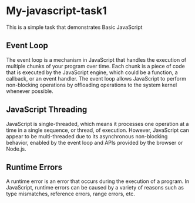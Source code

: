 # My-javascript-task1
This is a simple task that demonstrates  Basic JavaScript
## Event Loop
The event loop is a mechanism in JavaScript that handles the execution of multiple chunks of your program over time. Each chunk is a piece of code that is executed by the JavaScript engine, which could be a function, a callback, or an event handler. The event loop allows JavaScript to perform non-blocking operations by offloading operations to the system kernel whenever possible.

## JavaScript Threading

JavaScript is single-threaded, which means it processes one operation at a time in a single sequence, or thread, of execution. However, JavaScript can appear to be multi-threaded due to its asynchronous non-blocking behavior, enabled by the event loop and APIs provided by the browser or Node.js.

## Runtime Errors

A runtime error is an error that occurs during the execution of a program. In JavaScript, runtime errors can be caused by a variety of reasons such as type mismatches, reference errors, range errors, etc.
